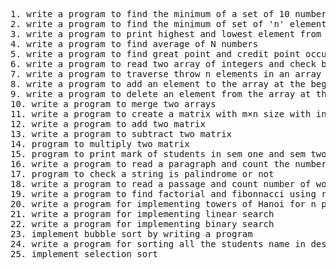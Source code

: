 
<pre>
1. write a program to find the minimum of a set of 10 numbers
2. write a program to find the minimum of set of 'n' elements 
3. write a program to print highest and lowest element from n number of elements 
4. write a program to find average of N numbers 
5. write a program to find great point and credit point occurred for all the 28 student 
6. write a program to read two array of integers and check both are equal or not
7. write a program to traverse throw n elements in an array and print each
8. write a program to add an element to the array at the beginning end and the middle position
9. write a program to delete an element from the array at the beginning end and arbitrary position
10. write a program to merge two arrays
11. write a program to create a matrix with m×n size with integer values and print all elements in the matrix and corresponding address 
12. write a program to add two matrix
13. write a program to subtract two matrix 
14. program to multiply two matrix 
15. program to print mark of students in sem one and sem two
16. write a program to read a paragraph and count the number of capital letters, small letters,numbers and special character
17. program to check a string is palindrome or not
18. write a program to read a passage and count number of words characters lines vowels and special characters
19. write a program to find factorial and fibonnacci using recursion
20. write a program for implementing towers of Hanoi for n plates 
21. write a program for implementing linear search
22. write a program for implementing binary search
23. implement bubble sort by writing a program
24. write a program for sorting all the students name in descending and ascending order 
25. implement selection sort
</pre>
